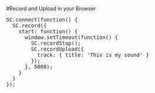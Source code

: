 #Record and Upload in your Browser

<pre class="brush: js, html">
SC.connect(function() {
  SC.record({
    start: function() {
      window.setTimeout(function() {
        SC.recordStop();
        SC.recordUpload({
          track: { title: 'This is my sound' }
        });
      }, 5000);
    }
  }
});
</pre>

<div class="sc_logo"></div>
